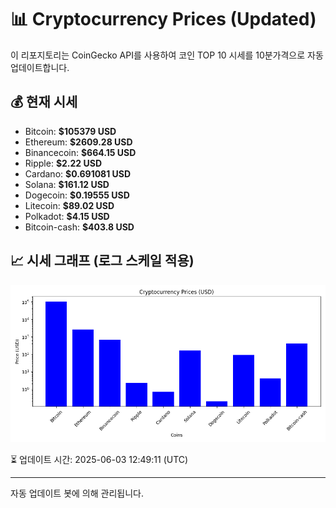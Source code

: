 
# 📊 Cryptocurrency Prices (Updated)

이 리포지토리는 CoinGecko API를 사용하여 코인 TOP 10 시세를 10분가격으로 자동 업데이트합니다.

## 💰 현재 시세
- Bitcoin: **$105379 USD**
- Ethereum: **$2609.28 USD**
- Binancecoin: **$664.15 USD**
- Ripple: **$2.22 USD**
- Cardano: **$0.691081 USD**
- Solana: **$161.12 USD**
- Dogecoin: **$0.19555 USD**
- Litecoin: **$89.02 USD**
- Polkadot: **$4.15 USD**
- Bitcoin-cash: **$403.8 USD**

## 📈 시세 그래프 (로그 스케일 적용)
![Crypto Prices](crypto_prices.png)

⏳ 업데이트 시간: 2025-06-03 12:49:11 (UTC)

---
자동 업데이트 봇에 의해 관리됩니다.

